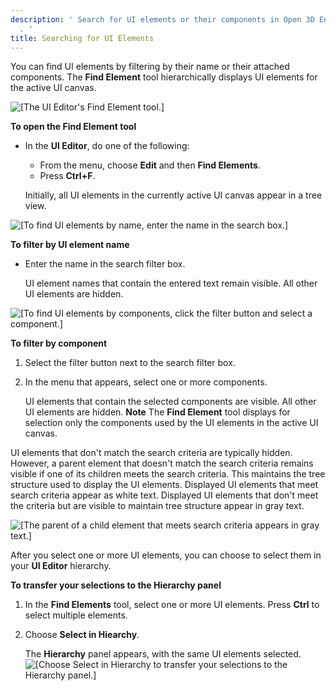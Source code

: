 ```yaml
---
description: ' Search for UI elements or their components in Open 3D Engine''s UI Editor
  . '
title: Searching for UI Elements
---
```


You can find UI elements by filtering by their name or their attached components\. The **Find Element** tool hierarchically displays UI elements for the active UI canvas\.

![\[The UI Editor's Find Element tool.\]](/images/user-guide/game_ui_editor/ui-editor-search-element-tool.png)

**To open the **Find Element** tool**
+ In the **UI Editor**, do one of the following:
  + From the menu, choose **Edit** and then **Find Elements**\.
  + Press **Ctrl\+F**\.

  Initially, all UI elements in the currently active UI canvas appear in a tree view\.

![\[To find UI elements by name, enter the name in the search box.\]](/images/user-guide/game_ui_editor/ui-editor-search-element-name.png)

**To filter by UI element name**
+ Enter the name in the search filter box\.

  UI element names that contain the entered text remain visible\. All other UI elements are hidden\.

![\[To find UI elements by components, click the filter button and select a component.\]](/images/user-guide/game_ui_editor/ui-editor-search-element-component.png)

**To filter by component**

1. Select the filter button next to the search filter box\.

1. In the menu that appears, select one or more components\.

   UI elements that contain the selected components are visible\. All other UI elements are hidden\.
**Note**
The **Find Element** tool displays for selection only the components used by the UI elements in the active UI canvas\.

UI elements that don't match the search criteria are typically hidden\. However, a parent element that doesn't match the search criteria remains visible if one of its children meets the search criteria\. This maintains the tree structure used to display the UI elements\. Displayed UI elements that meet search criteria appear as white text\. Displayed UI elements that don't meet the criteria but are visible to maintain tree structure appear in gray text\.

![\[The parent of a child element that meets search criteria appears in gray text.\]](/images/user-guide/game_ui_editor/ui-editor-search-element-gray.png)

After you select one or more UI elements, you can choose to select them in your **UI Editor** hierarchy\.

**To transfer your selections to the **Hierarchy** panel**

1. In the **Find Elements** tool, select one or more UI elements\. Press **Ctrl** to select multiple elements\.

1. Choose **Select in Hiearchy**\.

   The **Hierarchy** panel appears, with the same UI elements selected\.
![\[Choose Select in Hierarchy to transfer your selections to the Hierarchy panel.\]](/images/user-guide/game_ui_editor/ui-editor-search-element-hierarchy.png)